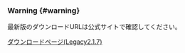 ### Warning {#warning}

最新版のダウンロードURLは公式サイトで確認してください。

[ダウンロードページ(Legacy2.1.7)](http://downloads.sourceforge.net/xoopscube/Package_Legacy_2_1_7.zip)